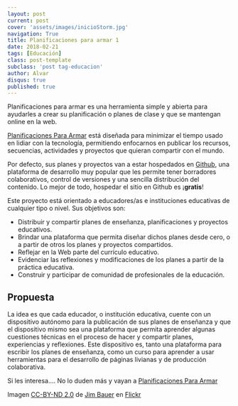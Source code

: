 ```yaml
---
layout: post
current: post
cover: 'assets/images/inicioStorm.jpg'
navigation: True
title: Planificaciones para armar 1
date: 2018-02-21
tags: [Educación]
class: post-template
subclass: 'post tag-educacion'
author: Alvar
disqus: true
published: true
---
```

Planificaciones para armar es una herramienta simple y abierta para ayudarles a crear su planificación o planes de clase y que se mantengan online en la web.

[Planificaciones Para Armar](https://ppa.acercadelaeducacion.com.ar) está diseñada para minimizar el tiempo usado en lidiar con la tecnología, permitiendo enfocarnos en publicar los recursos, secuencias, actividades y proyectos que quieran compartir con el mundo.

Por defecto, sus planes y proyectos van a estar hospedados en [Github](https://github.com), una plataforma de desarrollo muy popular que les permite tener borradores colaborativos, control de versiones y una sencilla distribución del contenido. Lo mejor de todo, hospedar el sitio en Github es ¡**gratis**!

Este proyecto está orientado a educadores/as e instituciones educativas de cualquier tipo o nivel. Sus objetivos son:

- Distribuir y compartir planes de enseñanza, planificaciones y proyectos educativos.
- Brindar una plataforma que permita diseñar dichos planes desde cero, o a partir de otros los planes y proyectos compartidos.
- Reflejar en la Web parte del currículo educativo.
- Evidenciar las reflexiones y modificaciones de los planes a partir de la práctica educativa.
- Construir y participar de comunidad de profesionales de la educación.

## Propuesta

La idea es que cada educador, o institución educativa, cuente con un dispositivo autónomo para la publicación de sus planes de enseñanza y que el dispositivo mismo sea una plataforma que permita aprender algunas cuestiones técnicas en el proceso de hacer y compartir planes, experiencias y reflexiones.
Este dispositivo es, tanto una plataforma para escribir los planes de enseñanza, como un curso para aprender a usar herramientas para el desarrollo de páginas livianas y de producción colaborativa.



Si les interesa.... No lo duden más y vayan a [Planificaciones Para Armar](https://ppa.acercadelaeducacion.com.ar)



Imagen [CC-BY-ND 2.0](https://creativecommons.org/licenses/by-nd/2.0/) de [Jim Bauer](https://www.flickr.com/photos/lens-cap/15853661887) en [Flickr](https://flickr.com)
